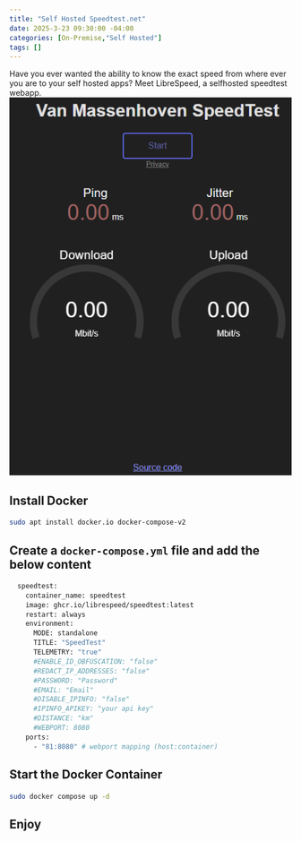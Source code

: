 ```yaml
---
title: "Self Hosted Speedtest.net"
date: 2025-3-23 09:30:00 -04:00
categories: [On-Premise,"Self Hosted"]
tags: []
---
```

Have you ever wanted the ability to know the exact speed from where ever you are to your self hosted apps? Meet LibreSpeed, a selfhosted speedtest webapp.
![Image1](/assets/2025/Selfhosted-speedtest/1.png)

## Install Docker
```bash
sudo apt install docker.io docker-compose-v2
```

## Create a `docker-compose.yml` file and add the below content
```dockerfile
  speedtest:
    container_name: speedtest
    image: ghcr.io/librespeed/speedtest:latest
    restart: always
    environment:
      MODE: standalone
      TITLE: "SpeedTest"
      TELEMETRY: "true"
      #ENABLE_ID_OBFUSCATION: "false"
      #REDACT_IP_ADDRESSES: "false"
      #PASSWORD: "Password"
      #EMAIL: "Email"
      #DISABLE_IPINFO: "false"
      #IPINFO_APIKEY: "your api key"
      #DISTANCE: "km"
      #WEBPORT: 8080
    ports:
      - "81:8080" # webport mapping (host:container)
```
## Start the Docker Container
```bash
sudo docker compose up -d
```

## Enjoy